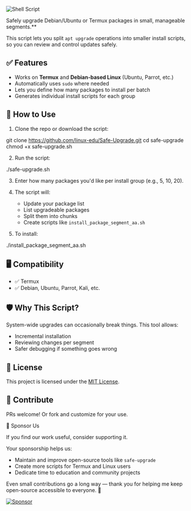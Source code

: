 ![Shell Script](https://img.shields.io/badge/script-bash-green.svg)

Safely upgrade Debian/Ubuntu or Termux packages in small, manageable segments.**

This script lets you split `apt upgrade` operations into smaller install scripts, so you can review and control updates safely.

## ✅ Features

- Works on **Termux** and **Debian-based Linux** (Ubuntu, Parrot, etc.)
- Automatically uses `sudo` where needed
- Lets you define how many packages to install per batch
- Generates individual install scripts for each group

## 🚀 How to Use

1. Clone the repo or download the script:

git clone https://github.com/linux-edu/Safe-Upgrade.git
cd safe-upgrade
chmod +x safe-upgrade.sh

2. Run the script:

./safe-upgrade.sh

3. Enter how many packages you'd like per install group (e.g., 5, 10, 20).

4. The script will:

   * Update your package list
   * List upgradeable packages
   * Split them into chunks
   * Create scripts like `install_package_segment_aa.sh`

5. To install:

./install_package_segment_aa.sh

## 🖥️ Compatibility

* ✅ Termux
* ✅ Debian, Ubuntu, Parrot, Kali, etc.

## 🛡️ Why This Script?

System-wide upgrades can occasionally break things. This tool allows:

* Incremental installation
* Reviewing changes per segment
* Safer debugging if something goes wrong

## 📄 License

This project is licensed under the [MIT License](LICENSE).

## 🙌 Contribute

PRs welcome! Or fork and customize for your use.

💖 Sponsor Us

If you find our work useful, consider supporting it.

Your sponsorship helps us:
- Maintain and improve open-source tools like `safe-upgrade`
- Create more scripts for Termux and Linux users
- Dedicate time to education and community projects

Even small contributions go a long way — thank you for helping me keep open-source accessible to everyone. 🙏

[![Sponsor](https://img.shields.io/badge/sponsor-%E2%9D%A4-lightgrey?logo=github)](https://github.com/sponsors/linux-edu)


